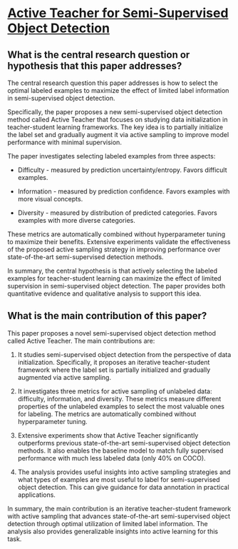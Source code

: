 # [Active Teacher for Semi-Supervised Object Detection](https://arxiv.org/abs/2303.08348)

## What is the central research question or hypothesis that this paper addresses?

 The central research question this paper addresses is how to select the optimal labeled examples to maximize the effect of limited label information in semi-supervised object detection. 

Specifically, the paper proposes a new semi-supervised object detection method called Active Teacher that focuses on studying data initialization in teacher-student learning frameworks. The key idea is to partially initialize the label set and gradually augment it via active sampling to improve model performance with minimal supervision. 

The paper investigates selecting labeled examples from three aspects:

- Difficulty - measured by prediction uncertainty/entropy. Favors difficult examples.

- Information - measured by prediction confidence. Favors examples with more visual concepts. 

- Diversity - measured by distribution of predicted categories. Favors examples with more diverse categories.

These metrics are automatically combined without hyperparameter tuning to maximize their benefits. Extensive experiments validate the effectiveness of the proposed active sampling strategy in improving performance over state-of-the-art semi-supervised detection methods.

In summary, the central hypothesis is that actively selecting the labeled examples for teacher-student learning can maximize the effect of limited supervision in semi-supervised object detection. The paper provides both quantitative evidence and qualitative analysis to support this idea.


## What is the main contribution of this paper?

 This paper proposes a novel semi-supervised object detection method called Active Teacher. The main contributions are:

1. It studies semi-supervised object detection from the perspective of data initialization. Specifically, it proposes an iterative teacher-student framework where the label set is partially initialized and gradually augmented via active sampling. 

2. It investigates three metrics for active sampling of unlabeled data: difficulty, information, and diversity. These metrics measure different properties of the unlabeled examples to select the most valuable ones for labeling. The metrics are automatically combined without hyperparameter tuning.

3. Extensive experiments show that Active Teacher significantly outperforms previous state-of-the-art semi-supervised object detection methods. It also enables the baseline model to match fully supervised performance with much less labeled data (only 40% on COCO). 

4. The analysis provides useful insights into active sampling strategies and what types of examples are most useful to label for semi-supervised object detection. This can give guidance for data annotation in practical applications.

In summary, the main contribution is an iterative teacher-student framework with active sampling that advances state-of-the-art semi-supervised object detection through optimal utilization of limited label information. The analysis also provides generalizable insights into active learning for this task.
